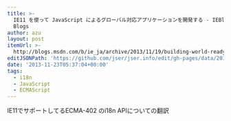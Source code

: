 ```yaml
---
title: >-
  IE11 を使って JavaScript によるグローバル対応アプリケーションを開発する - IEBlog 日本語 - Site Home - MSDN
  Blogs
author: azu
layout: post
itemUrl: >-
  http://blogs.msdn.com/b/ie_ja/archive/2013/11/19/building-world-ready-applications-in-javascript-using-ie11.aspx
editJSONPath: 'https://github.com/jser/jser.info/edit/gh-pages/data/2013/11/index.json'
date: '2013-11-23T05:37:04+00:00'
tags:
  - i18n
  - JavaScript
  - ECMAScript
---
```

IE11でサポートしてるECMA-402 のi18n APIについての翻訳
